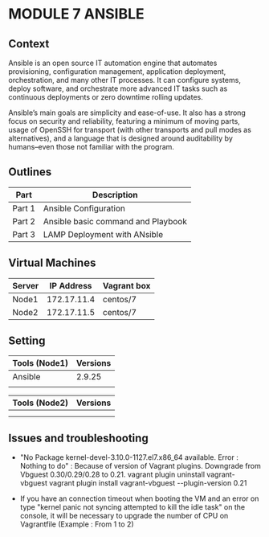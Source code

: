 # MODULE 7 ANSIBLE

## Context

Ansible is an open source IT automation engine that automates provisioning, configuration management, application deployment, orchestration, and many other IT processes. It can configure systems, deploy software, and orchestrate more advanced IT tasks such as continuous deployments or zero downtime rolling updates.

Ansible’s main goals are simplicity and ease-of-use. It also has a strong focus on security and reliability, featuring a minimum of moving parts, usage of OpenSSH for transport (with other transports and pull modes as alternatives), and a language that is designed around auditability by humans–even those not familiar with the program.


## Outlines

Part      | Description
----------|-------
Part 1    | Ansible Configuration
Part 2    | Ansible basic command and Playbook
Part 3    | LAMP Deployment with ANsible





## Virtual Machines



Server        | IP Address      |  Vagrant box
--------------|-----------------|---------------
Node1         | 172.17.11.4     | centos/7
Node2         | 172.17.11.5     | centos/7



## Setting



Tools (Node1)             | Versions
--------------------------|-------
Ansible                   | 2.9.25
                          | 




Tools (Node2)             | Versions
--------------------------|-------
                          | 
                          | 


## Issues and troubleshooting

- "No Package kernel-devel-3.10.0-1127.el7.x86_64 available. Error : Nothing to do" : Because of version of Vagrant plugins. Downgrade from Vbguest 0.30/0.29/0.28 to 0.21.
vagrant plugin uninstall vagrant-vbguest
vagrant plugin install vagrant-vbguest --plugin-version 0.21 

- If you have an connection timeout when booting the VM and an error on type "kernel panic not syncing attempted to kill the idle task" on the console, it will be necessary to upgrade the number of CPU on Vagrantfile (Example : From 1 to 2)